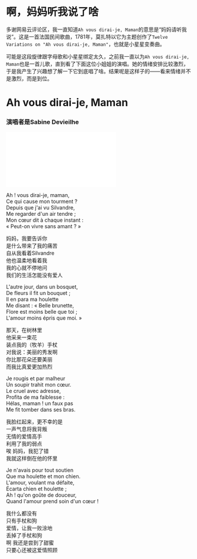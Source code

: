 # 啊，妈妈听我说了啥


多谢网易云评论区，我一直知道`Ah vous dirai-je, Maman`的意思是“妈妈请听我说”。这是一首法国民间歌曲，1781年，莫扎特以它为主题创作了`Twelve Variations on "Ah vous dirai-je, Maman"`，也就是小星星变奏曲。

可能是这段旋律跟字母歌和小星星绑定太久，之前我一直以为`Ah vous dirai-je, Maman`也是一首儿歌，直到看了下面这位小姐姐的演唱。她的情绪安排比较激烈，于是我产生了兴趣想了解一下它到底唱了啥。结果呢是这样子的——看来情绪并不是激烈，而是到位。

# Ah vous dirai-je, Maman
### 演唱者是Sabine Devieilhe

<iframe src="//player.bilibili.com/player.html?aid=669258509&bvid=BV17a4y177Qz&cid=227246364&page=1" scrolling="no" border="0" frameborder="no" framespacing="0" allowfullscreen="true" danmaku="0"> </iframe>


Ah ! vous dirai-je, maman,        
Ce qui cause mon tourment ?     
Depuis que j'ai vu Silvandre,    
Me regarder d'un air tendre ;     
Mon cœur dit à chaque instant :       
« Peut-on vivre sans amant ? »     

妈妈，我要告诉你    
是什么带来了我的痛苦    
自从我看着Silvandre    
他也温柔地看着我    
我的心就不停地问    
我们的生活怎能没有爱人    

L'autre jour, dans un bosquet,     
De fleurs il fit un bouquet ;     
Il en para ma houlette     
Me disant : « Belle brunette,     
Flore est moins belle que toi ;     
L'amour moins épris que moi. »     

那天，在树林里    
他采来一束花    
装点我的（牧羊）手杖    
对我说：美丽的秀发啊    
你比那花朵还要美丽    
而我比真爱更加热烈    

Je rougis et par malheur     
Un soupir trahit mon cœur.     
Le cruel avec adresse,     
Profita de ma faiblesse :     
Hélas, maman ! un faux pas     
Me fit tomber dans ses bras.     

我脸红起来，更不幸的是    
一声气息将我背叛    
无情的爱情高手    
利用了我的弱点  
唉 妈妈，我犯了错  
我就这样倒在他的怀里     

Je n'avais pour tout soutien     
Que ma houlette et mon chien.     
L'amour, voulant ma défaite,     
Écarta chien et houlette ;     
Ah ! qu'on goûte de douceur,     
Quand l'amour prend soin d'un cœur !     

我什么都没有    
只有手杖和狗    
爱情，让我一败涂地    
丢掉了手杖和狗    
啊 我还是尝到了甜蜜    
只要心还被这爱情照顾   